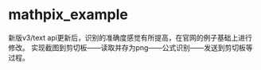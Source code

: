 # mathpix_example
新版v3/text api更新后，识别的准确度感觉有所提高，在官网的例子基础上进行修改。
实现截图到剪切板——读取并存为png——公式识别——发送到剪切板等过程。
